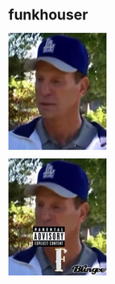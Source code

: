 # funkhouser

![alt tag](https://raw.githubusercontent.com/spencerliechty/funkhouser/master/statics/jogging.png)








![alt tag](https://raw.githubusercontent.com/spencerliechty/funkhouser/master/statics/funky_houser.gif)

